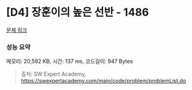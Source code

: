 # [D4] 장훈이의 높은 선반 - 1486 

[문제 링크](https://swexpertacademy.com/main/code/problem/problemDetail.do?contestProbId=AV2b7Yf6ABcBBASw) 

### 성능 요약

메모리: 20,592 KB, 시간: 137 ms, 코드길이: 947 Bytes



> 출처: SW Expert Academy, https://swexpertacademy.com/main/code/problem/problemList.do